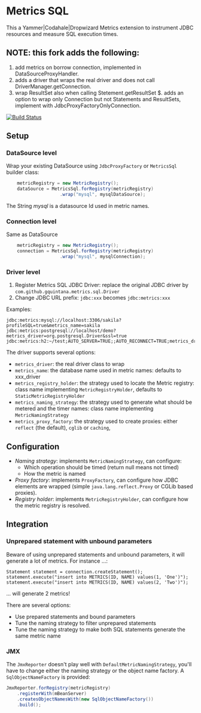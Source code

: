 # Metrics SQL

This a Yammer|Codahale|Dropwizard Metrics extension to instrument JDBC resources 
and measure SQL execution times.


## NOTE: this fork adds the following:
1. add metrics on borrow connection, implemented in DataSourceProxyHandler.
2. adds a driver that wraps the real driver and does not call DriverManager.getConnection.
3. wrap ResultSet also when calling Stetement.getResultSet
$. adds an option to wrap only Connection but not Statements and ResultSets, implement with JdbcProxyFactoryOnlyConnection.



[![Build Status](https://travis-ci.org/gquintana/metrics-sql.svg)](https://travis-ci.org/gquintana/metrics-sql)

## Setup

### DataSource level

Wrap your existing DataSource using `JdbcProxyFactory` or `MetricsSql` builder class:

```java
    metricRegistry = new MetricRegistry();
    dataSource = MetricsSql.forRegistry(metricRegistry)
                    .wrap("mysql", mysqlDataSource);
```
The String *mysql* is a datasource Id used in metric names.

### Connection level

Same as DataSource

```java
    metricRegistry = new MetricRegistry();
    connection = MetricsSql.forRegistry(metricRegistry)
                    .wrap("mysql", mysqlConnection);
```

### Driver level

1. Register Metrics SQL JDBC Driver: replace the original JDBC driver by `com.github.gquintana.metrics.sql.Driver`
2. Change JDBC URL prefix: `jdbc:xxx` becomes `jdbc:metrics:xxx`

Examples:

```
jdbc:metrics:mysql://localhost:3306/sakila?profileSQL=true&metrics_name=sakila
jdbc:metrics:postgresql://localhost/demo?metrics_driver=org.postgresql.Driver&ssl=true
jdbc:metrics:h2:~/test;AUTO_SERVER=TRUE;;AUTO_RECONNECT=TRUE;metrics_driver=org.h2.Driver;metrics_proxy_factory=caching
```

The driver supports several options:

* `metrics_driver`: the real driver class to wrap
* `metrics_name`: the database name used in metric names: defaults to xxx_driver
* `metrics_registry_holder`: the strategy used to locate the Metric registry: class name implementing `MetricRegistryHolder`, defaults to `StaticMetricRegistryHolder`
* `metrics_naming_strategy`: the strategy used to generate what should be metered and the timer names: class name implementing `MetricNamingStrategy`
* `metrics_proxy_factory`: the strategy used to create proxies: either `reflect` (the default), `cglib` or `caching`, 

## Configuration

* *Naming strategy*:  implements `MetricNamingStrategy`, can configure:
    * Which operation should be timed (return null means not timed)
    * How the metric is named
* *Proxy factory*: implements `ProxyFactory`, can configure how JDBC elements are wrapped (simple `java.lang.reflect.Proxy` or CGLib based proxies).
* *Registry holder*: implements `MetricRegistryHolder`, can configure how the metric registry is resolved.

## Integration

### Unprepared statement with unbound parameters

Beware of using unprepared statements and unbound parameters, it will generate a lot of metrics. For instance ...:

```
Statement statement = connection.createStatement();
statement.execute("insert into METRICS(ID, NAME) values(1, 'One')");
statement.execute("insert into METRICS(ID, NAME) values(2, 'Two')");
```
... will generate 2 metrics!

There are several options:
* Use prepared statements and bound parameters
* Tune the naming strategy to filter unprepared statements
* Tune the naming strategy to make both SQL statements generate the same metric name

### JMX

The `JmxReporter` doesn't play well with `DefaultMetricNamingStrategy`, you'll have to change either the naming strategy or the object name factory. A `SqlObjectNameFactory` is provided:

```java
JmxReporter.forRegistry(metricRegistry)
    .registerWith(mBeanServer)
    .createsObjectNamesWith(new SqlObjectNameFactory())
    .build();
```
